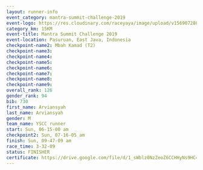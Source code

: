 ```yaml
---
layout: runner-info 
event_category: mantra-summit-challenge-2019 
event-logo: https://res.cloudinary.com/raceyaya/image/upload/v1569072809/logo/mantra-image_segrbx.jpg
category_km: 15KM 
event-title: Mantra Summit Challenge 2019 
event-location: Pasuruan, East Java, Indonesia 
checkpoint-name2: Mbah Kamad (T2) 
checkpoint-name3: 
checkpoint-name4: 
checkpoint-name5: 
checkpoint-name6: 
checkpoint-name7: 
checkpoint-name8: 
checkpoint-name9: 
overall_rank: 126
gender_rank: 94
bib: 730
first_name: Arviansyah
last_name: Arviansyah
gender: M
team_name: YSCC runner
start: Sun, 06-15-00 am
checkpoint2: Sun, 07-16-05 am
finish: Sun, 09-47-09 am
race_time: 3-32-09
status: FINISHER
certificate: https://drive.google.com/file/d/1_sWblz0NzZeoZ6CCHHyNs9HC42dc-aap/view?usp=sharing
---
```

